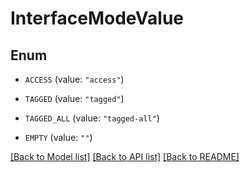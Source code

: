 # InterfaceModeValue

## Enum


* `ACCESS` (value: `"access"`)

* `TAGGED` (value: `"tagged"`)

* `TAGGED_ALL` (value: `"tagged-all"`)

* `EMPTY` (value: `""`)


[[Back to Model list]](../README.md#documentation-for-models) [[Back to API list]](../README.md#documentation-for-api-endpoints) [[Back to README]](../README.md)


